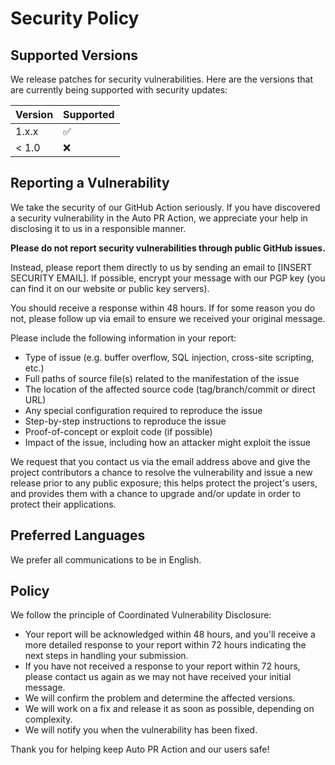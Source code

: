 # Security Policy

## Supported Versions

We release patches for security vulnerabilities. Here are the versions that are currently being supported with security updates:

| Version | Supported          |
| ------- | ------------------ |
| 1.x.x   | :white_check_mark: |
| < 1.0   | :x:                |

## Reporting a Vulnerability

We take the security of our GitHub Action seriously. If you have discovered a security vulnerability in the Auto PR Action, we appreciate your help in disclosing it to us in a responsible manner.

**Please do not report security vulnerabilities through public GitHub issues.**

Instead, please report them directly to us by sending an email to [INSERT SECURITY EMAIL]. If possible, encrypt your message with our PGP key (you can find it on our website or public key servers).

You should receive a response within 48 hours. If for some reason you do not, please follow up via email to ensure we received your original message.

Please include the following information in your report:

- Type of issue (e.g. buffer overflow, SQL injection, cross-site scripting, etc.)
- Full paths of source file(s) related to the manifestation of the issue
- The location of the affected source code (tag/branch/commit or direct URL)
- Any special configuration required to reproduce the issue
- Step-by-step instructions to reproduce the issue
- Proof-of-concept or exploit code (if possible)
- Impact of the issue, including how an attacker might exploit the issue

We request that you contact us via the email address above and give the project contributors a chance to resolve the vulnerability and issue a new release prior to any public exposure; this helps protect the project's users, and provides them with a chance to upgrade and/or update in order to protect their applications.

## Preferred Languages

We prefer all communications to be in English.

## Policy

We follow the principle of Coordinated Vulnerability Disclosure:

- Your report will be acknowledged within 48 hours, and you'll receive a more detailed response to your report within 72 hours indicating the next steps in handling your submission.
- If you have not received a response to your report within 72 hours, please contact us again as we may not have received your initial message.
- We will confirm the problem and determine the affected versions.
- We will work on a fix and release it as soon as possible, depending on complexity.
- We will notify you when the vulnerability has been fixed.

Thank you for helping keep Auto PR Action and our users safe!
